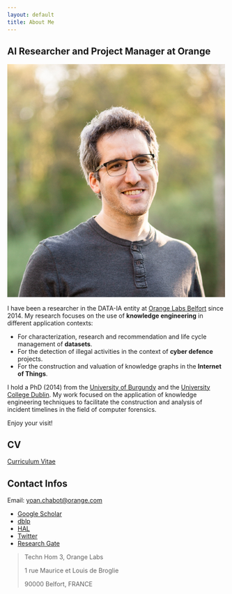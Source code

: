 ```yaml
---
layout: default
title: About Me
---
```


## AI Researcher and Project Manager at Orange

<img class="profile-picture" src="me_2.jpg" width="500">

I have been a researcher in the DATA-IA entity at [Orange Labs Belfort](https://hellofuture.orange.com/fr/) since 2014.
My research focuses on the use of **knowledge engineering** in different application contexts:
* For characterization, research and recommendation and life cycle management of **datasets**.
* For the detection of illegal activities in the context of **cyber defence** projects.
* For the construction and valuation of knowledge graphs in the **Internet of Things**.

I hold a PhD (2014) from the [University of Burgundy](http://www.ubfc.fr/) and the [University College Dublin](https://www.ucd.ie/).
My work focused on the application of knowledge engineering techniques to facilitate the construction and analysis of incident timelines in the field of computer forensics.

Enjoy your visit!

## CV
[Curriculum Vitae](https://raw.githubusercontent.com/yoanchabot/yoanchabot.github.io/master/cv.pdf)

## Contact Infos

Email: [yoan.chabot@orange.com](mailto:yoan.chabot@orange.com)

* [Google Scholar](http://scholar.google.fr/citations?user=QKcqdfoAAAAJ)
* [dblp](https://dblp.uni-trier.de/pid/144/4841.html)
* [HAL](https://cv.archives-ouvertes.fr/yoan-chabot)
* [Twitter](https://twitter.com/yoan_chabot)
* [Research Gate](https://www.researchgate.net/profile/Yoan_Chabot/)
<!--* [Github](https://github.com/yoanchabot)-->
<!--* [Developpez.com](http://www.developpez.net/forums/u207506/metafire18)-->

> Techn Hom 3, Orange Labs
> 
> 1 rue Maurice et Louis de Broglie
> 
> 90000 Belfort, FRANCE

<!--
## Twitter Feed
<div class="jekyll-twitter-plugin" align="center">
    <div class="jekyll-twitter-plugin"><a class="twitter-timeline" data-width="500" data-height="250" data-tweet-limit="5" href="https://twitter.com/yoan_chabot?ref_src=twsrc%5Etfw">Tweets by yoan_chabot</a>
<script async="" src="https://platform.twitter.com/widgets.js" charset="utf-8"></script>
</div>
-->
